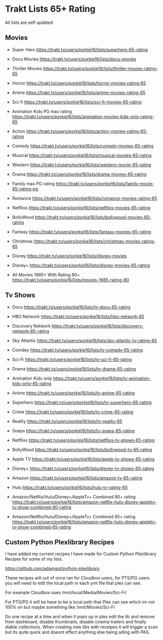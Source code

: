 # Trakt Lists 65+ Rating
All lists are self updated

## Movies 

- Super Hero
https://trakt.tv/users/porkie16/lists/superhero-65-rating

- Docu Movies
https://trakt.tv/users/porkie16/lists/docu-movies

- Thriller Movies
https://trakt.tv/users/porkie16/lists/thriller-movies-rating-65

- Horror
https://trakt.tv/users/porkie16/lists/horror-movies-rating-65

- Anime 
https://trakt.tv/users/porkie16/lists/anime-movies-rating-65

- Sci-fi
https://trakt.tv/users/porkie16/lists/sci-fi-movies-65-rating

- Animation Kids PG max rating
https://trakt.tv/users/porkie16/lists/animation-movies-kids-only-rating-65

- Action 
https://trakt.tv/users/porkie16/lists/action-movies-rating-65-rating

- Comedy 
https://trakt.tv/users/porkie16/lists/comedy-movies-65-rating

- Musical
https://trakt.tv/users/porkie16/lists/musical-movies-65-rating

- Western
https://trakt.tv/users/porkie16/lists/western-movie-65-rating

- Drama
https://trakt.tv/users/porkie16/lists/drama-movies-65-rating

- Family max PG rating
https://trakt.tv/users/porkie16/lists/family-movie-65-rating-pg

- Romance
https://trakt.tv/users/porkie16/lists/romance-movies-rating-65

- Netflixs
https://trakt.tv/users/porkie16/lists/netflixs-movies-65-rating

- BollyWood
https://trakt.tv/users/porkie16/lists/bollywood-movies-65-rating

- Fantasy
https://trakt.tv/users/porkie16/lists/fantasy-movies-65-rating

- Christmas
https://trakt.tv/users/porkie16/lists/christmas-movies-rating-65

- Disney
https://trakt.tv/users/porkie16/lists/disney-movies

- Disney+
https://trakt.tv/users/porkie16/lists/disney-movies-65-rating

- All Movies 1985+ With Rating 80+
https://trakt.tv/users/porkie16/lists/movies-1985-rating-80

## Tv Shows

- Docu
https://trakt.tv/users/porkie16/lists/tv-docu-65-rating

- HBO Network
https://trakt.tv/users/porkie16/lists/hbo-network-65

- Discovery Network
https://trakt.tv/users/porkie16/lists/discovery-network-65-rating

- Sky Atlantic 
https://trakt.tv/users/porkie16/lists/sky-atlantic-tv-rating-65

- Comdey
https://trakt.tv/users/porkie16/lists/tv-comedy-65-rating

- Sci-Fi
https://trakt.tv/users/porkie16/lists/tv-sci-fi-65-rating

- Drama
https://trakt.tv/users/porkie16/lists/tv-drama-65-rating

- Animation Kids only
https://trakt.tv/users/porkie16/lists/tv-animation-kids-only-65-rating

- Anime
https://trakt.tv/users/porkie16/lists/tv-anime-65-rating

- Superhero
https://trakt.tv/users/porkie16/lists/tv-superhero-65-rating

- Crime
https://trakt.tv/users/porkie16/lists/tv-crime-65-rating

- Reality
https://trakt.tv/users/porkie16/lists/tv-reality-65

- Soaps
https://trakt.tv/users/porkie16/lists/tv-soaps-65-rating

- Netflixs
https://trakt.tv/users/porkie16/lists/netflixs-tv-shows-65-rating

- BollyWood
https://trakt.tv/users/porkie16/lists/bollywood-tv-65-rating

- Apple TV
https://trakt.tv/users/porkie16/lists/apple-tv-shows-65-rating

- Disney+
https://trakt.tv/users/porkie16/lists/disney-tv-shows-65-rating

- Amazon
https://trakt.tv/users/porkie16/lists/amazon-tv-65-rating

- Hulu
https://trakt.tv/users/porkie16/lists/hulu-tv-rating-65

- Amazon/Netflix/Hulu/Disney+/AppleTv+ Combined 80+ rating
https://trakt.tv/users/porkie16/lists/amazon-netflix-hulu-disney-appletv-tv-show-combined-80-rating

- Amazon/Netflix/Hulu/Disney+/AppleTv+ Combined 65+ rating
https://trakt.tv/users/porkie16/lists/amazon-netflix-hulu-disney-appletv-tv-show-combined-65-rating

## Custom Python Plexlibrary Recipes

I have added my current recipes I have made for Custom Python Plexlibrary Recipes for some of my lists.

https://github.com/adamgot/python-plexlibrary

These recipes will out of once ran for Cloudbox users, for PTS/PG users you will need to edit the local path in each yml file that plex can see.

For example Cloudbox uses /mnt/local/Media/Movies/Sci-Fi/

For PTS/PG it will be have to be a local path that Plex can see which im not 100% on but maybe something like /mnt/Movies/Sci-Fi

Do one recipe at a time and when it pops up in plex edit the lib and remove from dashboard, disable thumbnails, disable cinema trailers and finally diable collections. When creating new libs with receipes it will trigger a scan but its quite quick and doesnt effect anything else being ading with PAS. 
